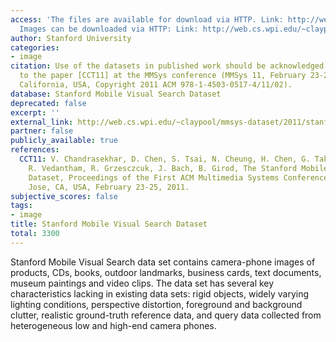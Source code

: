 ```yaml
---
access: 'The files are available for download via HTTP. Link: http://web.cs.wpi.edu/~claypool/mmsys-dataset/2011/stanford/
  Images can be downloaded via HTTP: Link: http://web.cs.wpi.edu/~claypool/mmsys-dataset/2011/stanford/mvs_images/'
author: Stanford University
categories:
- image
citation: Use of the datasets in published work should be acknowledged by a full citation
  to the paper [CCT11] at the MMSys conference (MMSys 11, February 23-25, San Jose,
  California, USA, Copyright 2011 ACM 978-1-4503-0517-4/11/02).
database: Stanford Mobile Visual Search Dataset
deprecated: false
excerpt: ''
external_link: http://web.cs.wpi.edu/~claypool/mmsys-dataset/2011/stanford/
partner: false
publicly_available: true
references:
  CCT11: V. Chandrasekhar, D. Chen, S. Tsai, N. Cheung, H. Chen, G. Takacs, Y. Reznik,
    R. Vedantham, R. Grzesczcuk, J. Bach, B. Girod, The Stanford Mobile Visual Search
    Dataset, Proceedings of the First ACM Multimedia Systems Conference (MMSys), San
    Jose, CA, USA, February 23-25, 2011.
subjective_scores: false
tags:
- image
title: Stanford Mobile Visual Search Dataset
total: 3300
---
```


Stanford Mobile Visual Search data set contains camera-phone images of products, CDs, books, outdoor landmarks, business cards, text documents, museum paintings and video clips. The data set has several key characteristics lacking in existing data sets: rigid objects, widely varying lighting conditions, perspective distortion, foreground and background clutter, realistic ground-truth reference data, and query data collected from heterogeneous low and high-end camera phones.